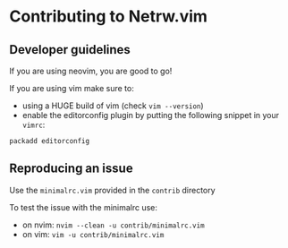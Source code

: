 # Contributing to Netrw.vim

## Developer guidelines

If you are using neovim, you are good to go!

If you are using vim make sure to:
- using a HUGE build of vim (check `vim --version`)
- enable the editorconfig plugin by putting the following snippet in your
  `vimrc`:
```vim
packadd editorconfig
```

## Reproducing an issue

Use the `minimalrc.vim` provided in the `contrib` directory

To test the issue with the minimalrc use:
- on nvim: `nvim --clean -u contrib/minimalrc.vim`
- on vim: `vim -u contrib/minimalrc.vim`
